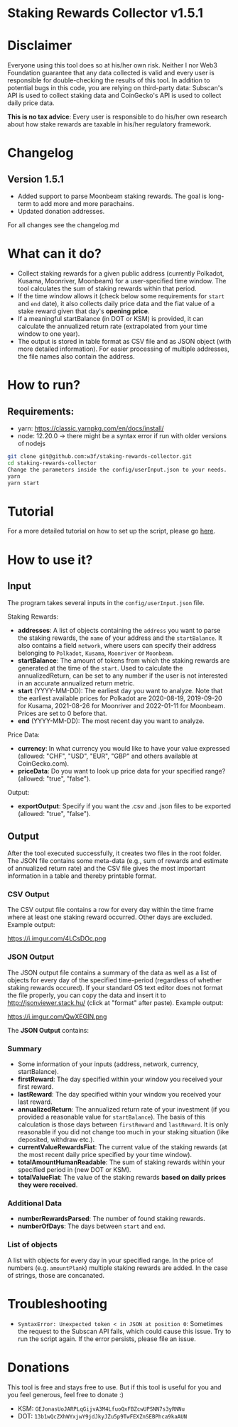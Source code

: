 # Staking Rewards Collector v1.5.1

# Disclaimer
Everyone using this tool does so at his/her own risk. Neither I nor Web3 Foundation guarantee that any data collected is valid and every user is responsible for double-checking the results of this tool. In addition to potential bugs in this code, you are relying on third-party data: Subscan's API is used to collect staking data and CoinGecko's API is used to collect daily price data.

**This is no tax advice**: Every user is responsible to do his/her own research about how stake rewards are taxable in his/her regulatory framework. 

# Changelog
## Version 1.5.1
* Added support to parse Moonbeam staking rewards. The goal is long-term to add more and more parachains. 
* Updated donation addresses.

For all changes see the changelog.md

# What can it do?
* Collect staking rewards for a given public address (currently Polkadot, Kusama, Moonriver, Moonbeam) for a user-specified time window. The tool calculates the sum of staking rewards within that period.
* If the time window allows it (check below some requirements for `start` and `end` date), it also collects daily price data and the fiat value of a stake reward given that day's **opening price**.
* If a meaningful startBalance (in DOT or KSM) is provided, it can calculate the annualized return rate (extrapolated from your time window to one year).
* The output is stored in table format as CSV file and as JSON object (with more detailed information). For easier processing of multiple addresses, the file names also contain the address.

# How to run?
## Requirements:
* yarn: https://classic.yarnpkg.com/en/docs/install/
* node: 12.20.0 -> there might be a syntax error if run with older versions of nodejs

```bash
git clone git@github.com:w3f/staking-rewards-collector.git
cd staking-rewards-collector
Change the parameters inside the config/userInput.json to your needs.
yarn
yarn start
```
# Tutorial
For a more detailed tutorial on how to set up the script, please go [here](https://hackmd.io/@8F4MrJhQT32fynUEzuSsHA/HJ_A8Jd-O).

# How to use it?
## Input
The program takes several inputs in the `config/userInput.json` file.

Staking Rewards:
* **addresses**: A list of objects containing the `address` you want to parse the staking rewards, the `name` of your address and the `startBalance`. It also contains a field `network`, where users can specify their address belonging to `Polkadot`, `Kusama`, `Moonriver` or `Moonbeam`.
* **startBalance**: The amount of tokens from which the staking rewards are generated at the time of the `start`. Used to calculate the annualizedReturn, can be set to any number if the user is not interested in an accurate annualized return metric. 
* **start** (YYYY-MM-DD): The earliest day you want to analyze. Note that the earliest available prices for Polkadot are 2020-08-19, 2019-09-20 for Kusama, 2021-08-26 for Moonriver and 2022-01-11 for Moonbeam. Prices are set to 0 before that.
* **end** (YYYY-MM-DD): The most recent day you want to analyze.


Price Data:
* **currency**: In what currency you would like to have your value expressed (allowed: "CHF", "USD", "EUR", "GBP" and others available at CoinGecko.com).
* **priceData**: Do you want to look up price data for your specified range? (allowed: "true", "false").

Output:
* **exportOutput**: Specify if you want the .csv and .json files to be exported (allowed: "true", "false").

## Output
After the tool executed successfully, it creates two files in the root folder. The JSON file contains some meta-data (e.g., sum of rewards and estimate of annualized return rate) and the CSV file gives the most important information in a table and thereby printable format. 

### CSV Output
The CSV output file contains a row for every day within the time frame where at least one staking reward occurred. Other days are excluded. Example output:

https://i.imgur.com/4LCsDOc.png


### JSON Output
The JSON output file contains a summary of the data as well as a list of objects for every day of the specified time-period (regardless of whether staking rewards occured). If your standard OS text editor does not format the file properly, you can copy the data and insert it to http://jsonviewer.stack.hu/ (click at "format" after paste). Example output:

https://i.imgur.com/QwXEGIN.png

The **JSON Output** contains:

### Summary

* Some information of your inputs (address, network, currency, startBalance).
* **firstReward**: The day specified within your window you received your first reward.
* **lastReward**: The day specified within your window you received your last reward.
* **annualizedReturn**: The annualized return rate of your investment (if you provided a reasonable value for `startBalance`). The basis of this calculation is those days between `firstReward` and `lastReward`. It is only reasonable if you did not change too much in your staking situation (like deposited, withdraw etc.).
* **currentValueRewardsFiat**: The current value of the staking rewards (at the most recent daily price specified by your time window).
* **totalAmountHumanReadable**: The sum of staking rewards within your specified period in (new DOT or KSM).
* **totalValueFiat**: The value of the staking rewards **based on daily prices they were received**.

### Additional Data

* **numberRewardsParsed**: The number of found staking rewards.
* **numberOfDays**: The days between `start` and `end`.

### List of objects

A list with objects for every day in your specified range. In the price of numbers (e.g. `amountPlank`) multiple staking rewards are added. In the case of strings, those are concanated.

# Troubleshooting
* `SyntaxError: Unexpected token < in JSON at position 0`: Sometimes the request to the Subscan API fails, which could cause this issue. Try to run the script again. If the error persists, please file an issue.

# Donations
This tool is free and stays free to use. But if this tool is useful for you and you feel generous, feel free to donate :)
* KSM: `GEJonasUoJARPLqGijvA3M4LfuoQxFBZcwUPSNN7s3yRNNu`
* DOT: `13b1wQcZXhWYxjwY9jdJkyJZu5p9TwFEXZnSEBPhca9kaAUN`